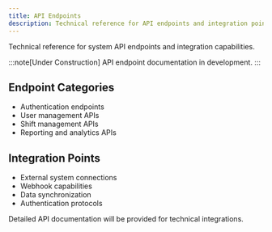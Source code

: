 ```yaml
---
title: API Endpoints
description: Technical reference for API endpoints and integration points
---
```


Technical reference for system API endpoints and integration capabilities.

:::note[Under Construction]
API endpoint documentation in development.
:::

## Endpoint Categories

- Authentication endpoints
- User management APIs
- Shift management APIs
- Reporting and analytics APIs

## Integration Points

- External system connections
- Webhook capabilities
- Data synchronization
- Authentication protocols

Detailed API documentation will be provided for technical integrations.
